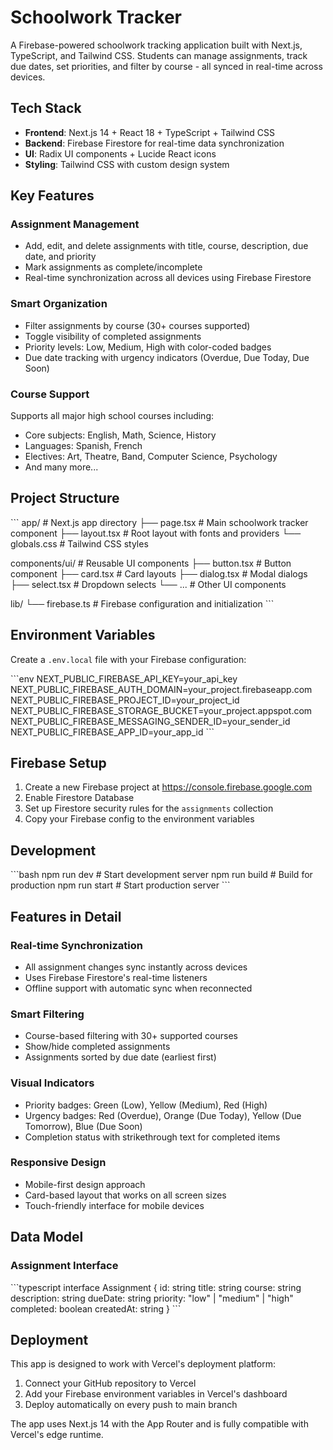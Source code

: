 # Schoolwork Tracker

A Firebase-powered schoolwork tracking application built with Next.js, TypeScript, and Tailwind CSS. Students can manage assignments, track due dates, set priorities, and filter by course - all synced in real-time across devices.

## Tech Stack

- **Frontend**: Next.js 14 + React 18 + TypeScript + Tailwind CSS
- **Backend**: Firebase Firestore for real-time data synchronization
- **UI**: Radix UI components + Lucide React icons
- **Styling**: Tailwind CSS with custom design system

## Key Features

### Assignment Management
- Add, edit, and delete assignments with title, course, description, due date, and priority
- Mark assignments as complete/incomplete
- Real-time synchronization across all devices using Firebase Firestore

### Smart Organization
- Filter assignments by course (30+ courses supported)
- Toggle visibility of completed assignments
- Priority levels: Low, Medium, High with color-coded badges
- Due date tracking with urgency indicators (Overdue, Due Today, Due Soon)

### Course Support
Supports all major high school courses including:
- Core subjects: English, Math, Science, History
- Languages: Spanish, French
- Electives: Art, Theatre, Band, Computer Science, Psychology
- And many more...

## Project Structure

\`\`\`
app/                     # Next.js app directory
├── page.tsx            # Main schoolwork tracker component
├── layout.tsx          # Root layout with fonts and providers
└── globals.css         # Tailwind CSS styles

components/ui/          # Reusable UI components
├── button.tsx         # Button component
├── card.tsx           # Card layouts
├── dialog.tsx         # Modal dialogs
├── select.tsx         # Dropdown selects
└── ...                # Other UI components

lib/
└── firebase.ts        # Firebase configuration and initialization
\`\`\`

## Environment Variables

Create a `.env.local` file with your Firebase configuration:

\`\`\`env
NEXT_PUBLIC_FIREBASE_API_KEY=your_api_key
NEXT_PUBLIC_FIREBASE_AUTH_DOMAIN=your_project.firebaseapp.com
NEXT_PUBLIC_FIREBASE_PROJECT_ID=your_project_id
NEXT_PUBLIC_FIREBASE_STORAGE_BUCKET=your_project.appspot.com
NEXT_PUBLIC_FIREBASE_MESSAGING_SENDER_ID=your_sender_id
NEXT_PUBLIC_FIREBASE_APP_ID=your_app_id
\`\`\`

## Firebase Setup

1. Create a new Firebase project at https://console.firebase.google.com
2. Enable Firestore Database
3. Set up Firestore security rules for the `assignments` collection
4. Copy your Firebase config to the environment variables

## Development

\`\`\`bash
npm run dev        # Start development server
npm run build      # Build for production
npm run start      # Start production server
\`\`\`

## Features in Detail

### Real-time Synchronization
- All assignment changes sync instantly across devices
- Uses Firebase Firestore's real-time listeners
- Offline support with automatic sync when reconnected

### Smart Filtering
- Course-based filtering with 30+ supported courses
- Show/hide completed assignments
- Assignments sorted by due date (earliest first)

### Visual Indicators
- Priority badges: Green (Low), Yellow (Medium), Red (High)
- Urgency badges: Red (Overdue), Orange (Due Today), Yellow (Due Tomorrow), Blue (Due Soon)
- Completion status with strikethrough text for completed items

### Responsive Design
- Mobile-first design approach
- Card-based layout that works on all screen sizes
- Touch-friendly interface for mobile devices

## Data Model

### Assignment Interface
\`\`\`typescript
interface Assignment {
  id: string
  title: string
  course: string
  description: string
  dueDate: string
  priority: "low" | "medium" | "high"
  completed: boolean
  createdAt: string
}
\`\`\`

## Deployment

This app is designed to work with Vercel's deployment platform:

1. Connect your GitHub repository to Vercel
2. Add your Firebase environment variables in Vercel's dashboard
3. Deploy automatically on every push to main branch

The app uses Next.js 14 with the App Router and is fully compatible with Vercel's edge runtime.
